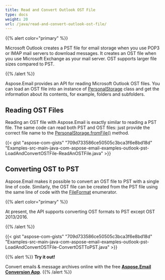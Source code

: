 ```yaml
---
title: Read and Convert Outlook OST File
type: docs
weight: 20
url: /java/read-and-convert-outlook-ost-file/
---
```


{{% alert color="primary" %}} 

Microsoft Outlook creates a PST file for email storage when you use POP3 or IMAP mail servers to download messages. It creates an OST file when you use Microsoft Exchange as your mail server. OST supports larger file sizes compared to PST.

{{% /alert %}} 

Aspose.Email provides an API for reading Microsoft Outlook OST files. You can load an OST file into an instance of [PersonalStorage](https://apireference.aspose.com/email/java/com.aspose.email/PersonalStorage) class and get the information about its contents, for example, folders and subfolders.
## **Reading OST Files**
Reading an OST file with Aspose.Email is exactly similar to reading a PST file. The same code can read both PST and OST files: just provide the correct file name to the [PersonalStorage.fromFile()](https://apireference.aspose.com/email/java/com.aspose.email/PersonalStorage#fromFile\(java.lang.String\)) method.

{{< gist "aspose-com-gists" "709d733586ce50505c3bca3f6e8bd18d" "Examples-src-main-java-com-aspose-email-examples-outlook-pst-LoadAndConvertOSTFile-ReadAnOSTFile.java" >}}
## **Converting OST to PST**
Aspose.Email makes it possible to convert an OST file to PST with a single line of code. Similarly, the OST file can be created from the PST file using the same line of code with the [FileFormat](https://apireference.aspose.com/email/java/com.aspose.email/FileFormat) enumerator.

{{% alert color="primary" %}} 

At present, the API supports converting OST formats to PST except OST 2013/2016.

{{% /alert %}} 

{{< gist "aspose-com-gists" "709d733586ce50505c3bca3f6e8bd18d" "Examples-src-main-java-com-aspose-email-examples-outlook-pst-LoadAndConvertOSTFile-ConvertOSTToPST.java" >}}

{{% alert %}}
**Try it out!**

Convert emails & message archives online with the free [**Aspose.Email Conversion App**](https://products.aspose.app/email/Conversion).
{{% /alert %}}
